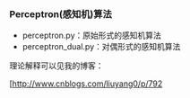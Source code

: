 ### Perceptron(感知机)算法

- perceptron.py：原始形式的感知机算法
- perceptron_dual.py：对偶形式的感知机算法

理论解释可以见我的博客：

[http://www.cnblogs.com/liuyang0/p/792